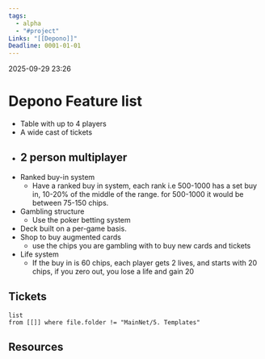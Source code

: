```yaml
---
tags:
  - alpha
  - "#project"
Links: "[[Depono]]"
Deadline: 0001-01-01
---
```

2025-09-29 23:26

# Depono Feature list
- Table with up to 4 players
- A wide cast of tickets
- 2 person multiplayer
	- 
- Ranked buy-in system
	- Have a ranked buy in system, each rank i.e 500-1000 has a set buy in, 10-20% of the middle of the range. for 500-1000 it would be between 75-150 chips.
- Gambling structure
	- Use the poker betting system
- Deck built on a per-game basis.
- Shop to buy augmented cards
	- use the chips you are gambling with to buy new cards and tickets
- Life system
	- If the buy in is 60 chips, each player gets 2 lives, and starts with 20 chips, if you zero out, you lose a life and gain 20

## Tickets
```dataview
list
from [[]] where file.folder != "MainNet/5. Templates"
```

## Resources




